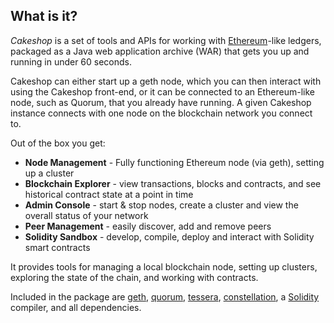 ## What is it?

_Cakeshop_ is a set of tools and APIs for working with [Ethereum](https://ethereum.org/)-like ledgers, packaged as a Java web application archive (WAR) that gets you up and running in under 60 seconds.

Cakeshop can either start up a geth node, which you can then interact with using the Cakeshop front-end, or it can be connected to an Ethereum-like node, such as Quorum, that you already have running. A given Cakeshop instance connects with one node on the blockchain network you connect to.

Out of the box you get:


* **Node Management** - Fully functioning Ethereum node (via geth), setting up a cluster
* **Blockchain Explorer** - view transactions, blocks and contracts, and see historical contract state at a point in time
* **Admin Console** - start & stop nodes, create a cluster and view the overall status of your network
* **Peer Management** - easily discover, add and remove peers
* **Solidity Sandbox** - develop, compile, deploy and interact with Solidity smart contracts

It provides tools for managing a local blockchain node, setting up clusters,
exploring the state of the chain, and working with contracts.

Included in the package are [geth](https://github.com/ethereum/go-ethereum), [quorum](https://github.com/jpmorganchase/quorum), [tessera](https://github.com/jpmorganchase/tessera),   [constellation](https://github.com/jpmorganchase/constellation), a [Solidity](https://solidity.readthedocs.org/en/latest/)
compiler, and all dependencies.

